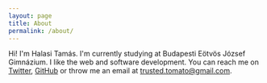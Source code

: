 ```yaml
---
layout: page
title: About
permalink: /about/
---
```


Hi! I'm Halasi Tamás. I'm currently studying at Budapesti Eötvös József Gimnázium. I like the web and software development. You can reach me on [Twitter](https://twitter.com/trustedtomato), [GitHub](https://github.com/trustedtomato/) or throw me an email at [trusted.tomato@gmail.com](mailto:trusted.tomato@gmail.com).